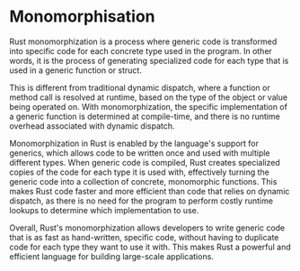 # Monomorphisation

Rust monomorphization is a process where generic code is transformed into specific code for each concrete type used in the program. In other words, it is the process of generating specialized code for each type that is used in a generic function or struct.

This is different from traditional dynamic dispatch, where a function or method call is resolved at runtime, based on the type of the object or value being operated on. With monomorphization, the specific implementation of a generic function is determined at compile-time, and there is no runtime overhead associated with dynamic dispatch.

Monomorphization in Rust is enabled by the language's support for generics, which allows code to be written once and used with multiple different types. When generic code is compiled, Rust creates specialized copies of the code for each type it is used with, effectively turning the generic code into a collection of concrete, monomorphic functions. This makes Rust code faster and more efficient than code that relies on dynamic dispatch, as there is no need for the program to perform costly runtime lookups to determine which implementation to use.

Overall, Rust's monomorphization allows developers to write generic code that is as fast as hand-written, specific code, without having to duplicate code for each type they want to use it with. This makes Rust a powerful and efficient language for building large-scale applications.
